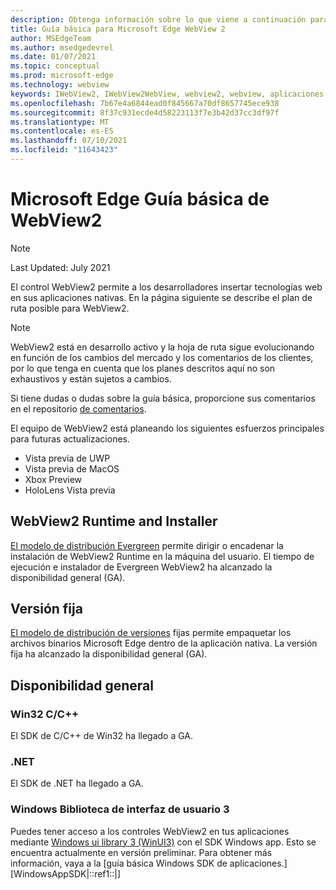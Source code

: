 ```yaml
---
description: Obtenga información sobre lo que viene a continuación para WebView2
title: Guía básica para Microsoft Edge WebView 2
author: MSEdgeTeam
ms.author: msedgedevrel
ms.date: 01/07/2021
ms.topic: conceptual
ms.prod: microsoft-edge
ms.technology: webview
keywords: IWebView2, IWebView2WebView, webview2, webview, aplicaciones de win32, win32, edge, ICoreWebView2, ICoreWebView2Host, control de explorador, html perimetral
ms.openlocfilehash: 7b67e4a6844ead0f845667a70df8657745ece938
ms.sourcegitcommit: 8f37c931ecde4d58223113f7e3b42d37cc3df97f
ms.translationtype: MT
ms.contentlocale: es-ES
ms.lasthandoff: 07/10/2021
ms.locfileid: "11643423"
---
```

# <a name="microsoft-edge-webview2-roadmap"></a>Microsoft Edge Guía básica de WebView2  

> [!NOTE]
> Last Updated: July 2021  

El control WebView2 permite a los desarrolladores insertar tecnologías web en sus aplicaciones nativas.  En la página siguiente se describe el plan de ruta posible para WebView2.  

> [!NOTE]
> WebView2 está en desarrollo activo y la hoja de ruta sigue evolucionando en función de los cambios del mercado y los comentarios de los clientes, por lo que tenga en cuenta que los planes descritos aquí no son exhaustivos y están sujetos a cambios.  

Si tiene dudas o dudas sobre la guía básica, proporcione sus comentarios en el repositorio [de comentarios][GithubMicrosoftedgeWebviewfeedbackMain].  

El equipo de WebView2 está planeando los siguientes esfuerzos principales para futuras actualizaciones.  

* Vista previa de UWP
* Vista previa de MacOS
* Xbox Preview
* HoloLens Vista previa

## <a name="webview2-runtime-and-installer"></a>WebView2 Runtime and Installer  

[El modelo de distribución Evergreen][ConceptDistributionEvergreenModel] permite dirigir o encadenar la instalación de WebView2 Runtime en la máquina del usuario.  El tiempo de ejecución e instalador de Evergreen WebView2 ha alcanzado la disponibilidad general \(GA\).  

## <a name="fixed-version"></a>Versión fija  

[El modelo de distribución de versiones][ConceptsDistributionFixedVersionModel] fijas permite empaquetar los archivos binarios Microsoft Edge dentro de la aplicación nativa.  La versión fija ha alcanzado la disponibilidad general \(GA\).  

## <a name="general-availability"></a>Disponibilidad general  

### <a name="win32-cc"></a>Win32 C/C++  

El SDK de C/C++ de Win32 ha llegado a GA.  

### <a name="net"></a>.NET  

El SDK de .NET ha llegado a GA. 

### <a name="windows-ui-library-3"></a>Windows Biblioteca de interfaz de usuario 3

Puedes tener acceso a los controles WebView2 en tus aplicaciones mediante [Windows ui library 3 (WinUI3)][UwpToolkitsWinui3Index] con el SDK Windows app. Esto se encuentra actualmente en versión preliminar. Para obtener más información, vaya a la [guía básica Windows SDK de aplicaciones.][WindowsAppSDK|::ref1::|]

 
<!-- links -->  

[WindowsAppSDKRoadmap]: https://github.com/microsoft/WindowsAppSDK/blob/main/docs/roadmap.md "Guía básica"
[ConceptDistributionEvergreenModel]: ./concepts/distribution.md#evergreen-distribution-mode "Modelo de distribución evergreen: distribución de aplicaciones con WebView2 | Microsoft Docs"  
[ConceptsDistributionFixedVersionModel]: ./concepts/distribution.md#fixed-version-distribution-mode "Modelo de distribución de versiones fijas: distribución de aplicaciones con WebView2 | Microsoft Docs"  

[UwpToolkitsWinui3Index]: /uwp/toolkits/winui3/index "Windows Biblioteca de interfaz de usuario 3.0 Versión preliminar 1 (mayo de 2020) | Microsoft Docs"  

[GithubMicrosoftedgeWebviewfeedbackMain]: https://github.com/MicrosoftEdge/WebViewFeedback "Comentarios de WebView: MicrosoftEdge/WebViewFeedback | GitHub"  

[GithubMicrosoftUiXamlRoadmap]: https://github.com/microsoft/microsoft-ui-xaml/blob/master/docs/roadmap.md "Windows Guía básica de la biblioteca de la interfaz de usuario: microsoft/microsoft-ui-xaml | GitHub"  
